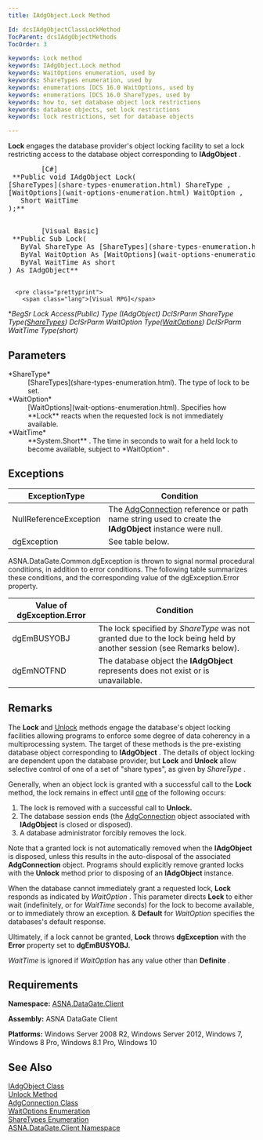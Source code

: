 ```yaml
---
title: IAdgObject.Lock Method

Id: dcsIAdgObjectClassLockMethod
TocParent: dcsIAdgObjectMethods
TocOrder: 3

keywords: Lock method
keywords: IAdgObject.Lock method
keywords: WaitOptions enumeration, used by
keywords: ShareTypes enumeration, used by
keywords: enumerations [DCS 16.0 WaitOptions, used by
keywords: enumerations [DCS 16.0 ShareTypes, used by
keywords: how to, set database object lock restrictions
keywords: database objects, set lock restrictions
keywords: lock restrictions, set for database objects

---
```


**Lock** engages the database provider's object locking facility to set a lock restricting access to the database object corresponding to **IAdgObject** .
<pre>        <span class="lang">[C#]</span>
 **Public void IAdgObject Lock(
[ShareTypes](share-types-enumeration.html) ShareType ,
[WaitOptions](wait-options-enumeration.html) WaitOption ,
   Short WaitTime
);** 
      </pre>
<pre>        <span class="lang">[Visual Basic] </span>
 **Public Sub Lock(
   ByVal ShareType As [ShareTypes](share-types-enumeration.html) _
   ByVal WaitOption As [WaitOptions](wait-options-enumeration.html) _
   ByVal WaitTime As short
) As IAdgObject** 
      </pre>
      <pre class="prettyprint">
        <span class="lang">[Visual RPG]</span>
 **BegSr Lock Access(*Public) Type (IAdgObject)
   DclSrParm ShareType Type([ShareTypes](share-types-enumeration.html))
   DclSrParm WaitOption Type([WaitOptions](wait-options-enumeration.html))
   DclSrParm WaitTime Type(short)** 
      </pre>

## Parameters

<dl>
        <dt>
 *ShareType* 
        </dt>
        <dd>
[ShareTypes](share-types-enumeration.html). The type of lock to be set. 
</dd>
        <dt>
 *WaitOption* 
        </dt>
        <dd>
[WaitOptions](wait-options-enumeration.html). Specifies how **Lock** reacts when the requested lock is not immediately available.
</dd>
        <dt>
 *WaitTime* 
        </dt>
        <dd>
**System.Short** . The time in seconds to wait for a held lock to become available, subject to *WaitOption* .
</dd>
</dl>

## Exceptions



| ExceptionType | Condition |
| ---- | ---- |
| NullReferenceException | The [AdgConnection](adg-connection-class.html) reference or path name string used to create the **IAdgObject** instance were null. |
| dgException | See table below. |



ASNA.DataGate.Common.dgException is thrown to signal normal procedural conditions, in addition to error conditions. The following table summarizes these conditions, and the corresponding value of the <span>dgException.Error</span> property.
<br />



| Value of dgException.Error | Condition |
| ---- | ---- |
| dgEmBUSYOBJ | The lock specified by *ShareType* was not granted due to the lock being held by another session (see Remarks below). |
| dgEmNOTFND | The database object the **IAdgObject** represents does not exist or is unavailable. |



## Remarks

The **Lock** and [ Unlock](iadg-object-class-unlock-method.html) methods engage the database's object locking facilities allowing programs to enforce some degree of data coherency in a multiprocessing system. The target of these methods is the pre-existing database object corresponding to **IAdgObject** . The details of object locking are dependent upon the database provider, but **Lock** and **Unlock** allow selective control of one of a set of "share types", as given by *ShareType* . 

Generally, when an object lock is granted with a successful call to the **Lock** method, the lock remains in effect until <u>one</u> of the following occurs: 

1. The lock is removed with a successful call to **Unlock.**
2. The database session ends (the [AdgConnection](adg-connection-class.html) object associated with **IAdgObject** is closed or disposed).
3. A database administrator forcibly removes the lock.

Note that a granted lock is not automatically removed when the **IAdgObject** is disposed, unless this results in the auto-disposal of the associated **AdgConnection** object. Programs should explicitly remove granted locks with the **Unlock** method prior to disposing of an **IAdgObject** instance.

When the database cannot immediately grant a requested lock, **Lock** responds as indicated by *WaitOption* . This parameter directs **Lock** to either wait (indefinitely, or for *WaitTime* seconds) for the lock to become available, or to immediately throw an exception. &amp; **Default** for *WaitOption* specifies the databases's default response. 

Ultimately, if a lock cannot be granted, **Lock** throws **dgException** with the **Error** property set to **dgEmBUSYOBJ.** 

*WaitTime* is ignored if *WaitOption* has any value other than **Definite** . 
## Requirements

<span> **Namespace:** [ASNA.DataGate.Client](datagate-client-namespace.html) </span> 

<span> **Assembly:** ASNA DataGate Client</span> 

**Platforms:** Windows Server 2008 R2, Windows Server 2012, Windows 7, Windows 8 Pro, Windows 8.1 Pro, Windows 10
## See Also


[IAdgObject Class](iadg-object-class.html)
      <br />
[Unlock Method](iadg-object-class-unlock-method.html)
      <br />
[AdgConnection Class](adg-connection-class.html)
      <br />
[WaitOptions Enumeration](wait-options-enumeration.html)
      <br />
[ShareTypes Enumeration](share-types-enumeration.html)
      <br />
[ASNA.DataGate.Client Namespace](datagate-client-namespace.html)

